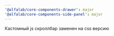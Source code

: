 ```yaml
---
'@alfalab/core-components-drawer': major
'@alfalab/core-components-side-panel': major
---
```


Кастомный js скроллбар заменен на css версию

